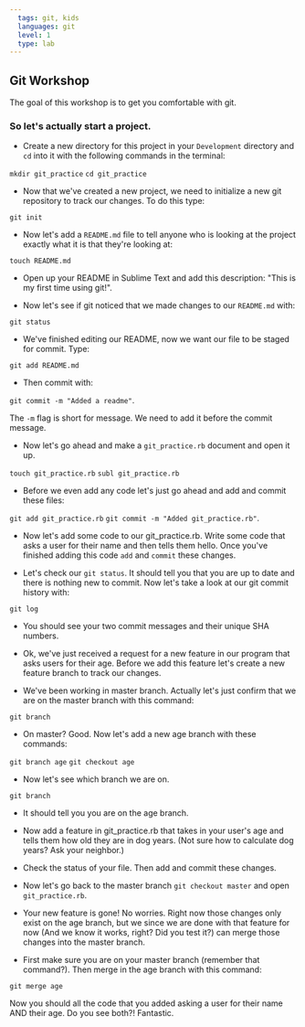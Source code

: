 ```yaml
---
  tags: git, kids 
  languages: git
  level: 1
  type: lab
---
```


## Git Workshop

The goal of this workshop is to get you comfortable with git. 

### So let's actually start a project.

* Create a new directory for this project in your `Development` directory and `cd` into it with the following commands in the terminal:

`mkdir git_practice`
`cd git_practice`

* Now that we've created a new project, we need to initialize a new git repository to track our changes. To do this type:

`git init` 

* Now let's add a `README.md` file to tell anyone who is looking at the project exactly what it is that they're looking at:

`touch README.md` 

* Open up your README in Sublime Text and add this description: "This is my first time using git!".

* Now let's see if git noticed that we made changes to our `README.md` with:

`git status` 

* We've finished editing our README, now we want our file to be staged for commit. Type:

`git add README.md` 

* Then commit with:

`git commit -m "Added a readme"`.

The `-m` flag is short for message. We need to add it before the commit message.

* Now let's go ahead and make a `git_practice.rb` document and open it up.

`touch git_practice.rb`
`subl git_practice.rb`

* Before we even add any code let's just go ahead and add and commit these files:

`git add git_practice.rb` 
`git commit -m "Added git_practice.rb"`.

* Now let's add some code to our git_practice.rb. Write some code that asks a user for their name and then tells them hello. Once you've finished adding this code `add` and `commit` these changes.

* Let's check our `git status`. It should tell you that you are up to date and there is nothing new to commit. Now let's take a look at our git commit history with:

`git log` 

* You should see your two commit messages and their unique SHA numbers.

* Ok, we've just received a request for a new feature in our program that asks users for their age. Before we add this feature let's create a new feature branch to track our changes.

* We've been working in master branch. Actually let's just confirm that we are on the master branch with this command:

`git branch`

* On master? Good. Now let's add a new age branch with these commands:

`git branch age`
`git checkout age`

* Now let's see which branch we are on.

`git branch`

* It should tell you you are on the age branch.

* Now add a feature in git_practice.rb that takes in your user's age and tells them how old they are in dog years. (Not sure how to calculate dog years? Ask your neighbor.) 

* Check the status of your file. Then add and commit these changes.

* Now let's go back to the master branch `git checkout master` and open `git_practice.rb`. 

* Your new feature is gone! No worries. Right now those changes only exist on the age branch, but we since we are done with that feature for now (And we know it works, right? Did you test it?) can merge those changes into the master branch.

* First make sure you are on your master branch (remember that command?). Then merge in the age branch with this command:

`git merge age`

Now you should all the code that you added asking a user for their name AND their age. Do you see both?! Fantastic.

